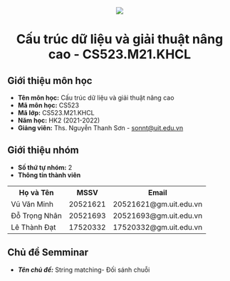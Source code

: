<p align="center">
   <a href="https://www.uit.edu.vn/">
      <img src="https://i.imgur.com/WmMnSRt.png" border="none">
   </a>
</p>
<h1 align="center">
    Cấu trúc dữ liệu và giải thuật nâng cao - CS523.M21.KHCL
</h1>

<h2>
   Giới thiệu môn học   
</h2>

- **Tên môn học:** Cấu trúc dữ liệu và giải thuật nâng cao
- **Mã môn học:** CS523
- **Mã lớp:** CS523.M21.KHCL
- **Năm học:** HK2 (2021-2022)
- **Giảng viên:** Ths. Nguyễn Thanh Sơn - sonnt@uit.edu.vn

<h2>
   Giới thiệu nhóm
</h2>

- **Số thứ tự nhóm:** 2
- **Thông tin thành viên**

<table align="center">
      <tr>
       <th>Họ và Tên</th>
       <th>MSSV</th>
       <th>Email</th>
      </tr>
      <tr>
       <td>Vũ Văn Minh</td>
       <td>20521621</td>
       <td>20521621@gm.uit.edu.vn</td>  
      </tr>
      <tr>
       <td>Đỗ Trọng Nhân</td>
       <td>20521693</td>
       <td>20521693@gm.uit.edu.vn</td>  
      </tr>
      <tr>
       <td>Lê Thành Đạt </td>
       <td>17520332</td>
       <td>17520332@gm.uit.edu.vn</td>  
      </tr>
</table>

<h2>
  Chủ đề Semminar
</h2>

- ***Tên chủ đề:*** String matching- Đối sánh chuỗi
